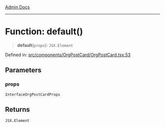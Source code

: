 [Admin Docs](/)

***

# Function: default()

> **default**(`props`): `JSX.Element`

Defined in: [src/components/OrgPostCard/OrgPostCard.tsx:53](https://github.com/abhassen44/talawa-admin/blob/285f7384c3d26b5028a286d84f89b85120d130a2/src/components/OrgPostCard/OrgPostCard.tsx#L53)

## Parameters

### props

`InterfaceOrgPostCardProps`

## Returns

`JSX.Element`
